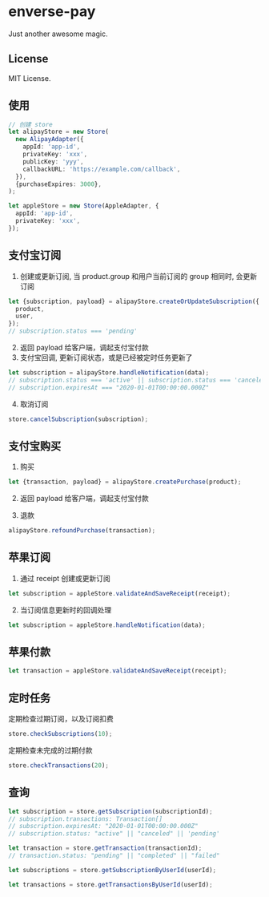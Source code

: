 # enverse-pay

Just another awesome magic.

## License

MIT License.

## 使用

```typescript
// 创建 store
let alipayStore = new Store(
  new AlipayAdapter({
    appId: 'app-id',
    privateKey: 'xxx',
    publicKey: 'yyy',
    callbackURL: 'https://example.com/callback',
  }),
  {purchaseExpires: 3000},
);

let appleStore = new Store(AppleAdapter, {
  appId: 'app-id',
  privateKey: 'xxx',
});
```

## 支付宝订阅

1. 创建或更新订阅, 当 product.group 和用户当前订阅的 group 相同时, 会更新订阅

```typescript
let {subscription, payload} = alipayStore.createOrUpdateSubscription({
  product,
  user,
});
// subscription.status === 'pending'
```

2. 返回 payload 给客户端，调起支付宝付款
3. 支付宝回调, 更新订阅状态，或是已经被定时任务更新了

```typescript
let subscription = alipayStore.handleNotification(data);
// subscription.status === 'active' || subscription.status === 'canceled'
// subscription.expiresAt === "2020-01-01T00:00:00.000Z"
```

4. 取消订阅

```typescript
store.cancelSubscription(subscription);
```

## 支付宝购买

1. 购买

```typescript
let {transaction, payload} = alipayStore.createPurchase(product);
```

2. 返回 payload 给客户端，调起支付宝付款

3. 退款

```typescript
alipayStore.refoundPurchase(transaction);
```

## 苹果订阅

1. 通过 receipt 创建或更新订阅

```typescript
let subscription = appleStore.validateAndSaveReceipt(receipt);
```

2. 当订阅信息更新时的回调处理

```typescript
let subscription = appleStore.handleNotification(data);
```

## 苹果付款

```typescript
let transaction = appleStore.validateAndSaveReceipt(receipt);
```

## 定时任务

定期检查过期订阅，以及订阅扣费

```typescript
store.checkSubscriptions(10);
```

定期检查未完成的过期付款

```typescript
store.checkTransactions(20);
```

## 查询

```typescript
let subscription = store.getSubscription(subscriptionId);
// subscription.transactions: Transaction[]
// subscription.expiresAt: "2020-01-01T00:00:00.000Z"
// subscription.status: "active" || "canceled" || 'pending'

let transaction = store.getTransaction(transactionId);
// transaction.status: "pending" || "completed" || "failed"

let subscriptions = store.getSubscriptionByUserId(userId);

let transactions = store.getTransactionsByUserId(userId);
```
